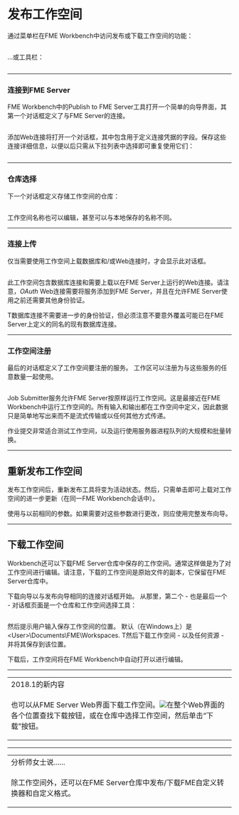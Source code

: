 # 发布工作空间

<p><font style="vertical-align: inherit;"><font style="vertical-align: inherit;">通过菜单栏在FME Workbench中访问发布或下载工作空间的功能：</font></font></p>
<p><a target="_blank" rel="noopener noreferrer" href="./Images/Img1.008.PublishMenubar.png"><img src="./Images/Img1.008.PublishMenubar.png" alt="" style="max-width:100%;"></a></p>
<p><font style="vertical-align: inherit;"><font style="vertical-align: inherit;">...或工具栏：</font></font></p>
<p><a target="_blank" rel="noopener noreferrer" href="./Images/Img1.009.PublishToolbar.png"><img src="./Images/Img1.009.PublishToolbar.png" alt="" style="max-width:100%;"></a></p>
<hr>
<h3><a id="user-content-connecting-to-fme-server" class="anchor" aria-hidden="true" href="./1.06.PublishingWorkspaces.md#connecting-to-fme-server"></a><font style="vertical-align: inherit;">连接到FME Server</font></h3>
<p><font style="vertical-align: inherit;"><font style="vertical-align: inherit;">FME Workbench中的Publish to FME Server工具打开一个简单的向导界面，其第一个对话框定义了与FME Server的连接。</font></font></p>
<p><a target="_blank" rel="noopener noreferrer" href="./Images/Img1.010.PublishToServerConnect.png"><img src="./Images/Img1.010.PublishToServerConnect.png" alt="" style="max-width:100%;"></a></p>
<p><font style="vertical-align: inherit;"><font style="vertical-align: inherit;">添加Web连接将打开一个对话框，其中包含用于定义连接凭据的字段。</font><font style="vertical-align: inherit;">保存这些连接详细信息，以便以后只需从下拉列表中选择即可重复使用它们：</font></font></p>
<p><a target="_blank" rel="noopener noreferrer" href="./Images/Img1.011.SelectServerConnect.png"><img src="./Images/Img1.011.SelectServerConnect.png" alt="" style="max-width:100%;"></a></p>
<hr>
<h3><a id="user-content-repository-selection" class="anchor" aria-hidden="true" href="./1.06.PublishingWorkspaces.md#repository-selection"></a><font style="vertical-align: inherit;">仓库选择</font></h3>
<p><font style="vertical-align: inherit;"><font style="vertical-align: inherit;">下一个对话框定义存储工作空间的仓库：</font></font></p>
<p><a target="_blank" rel="noopener noreferrer" href="./Images/Img1.012.PublishToServerRepository.png"><img src="./Images/Img1.012.PublishToServerRepository.png" alt="" style="max-width:100%;"></a></p>
<p>工作空间名称也可以编辑，甚至可以与本地保存的名称不同。</p>
<hr>
<h3><a id="user-content-connections-upload" class="anchor" aria-hidden="true" href="./1.06.PublishingWorkspaces.md#connections-upload"></a>连接上传</h3>
<p>仅当需要使用工作空间上载数据库和/或Web连接时，才会显示此对话框。</p>
<p><a target="_blank" rel="noopener noreferrer" href="./Images/Img1.013.PublishWizardConnections.png"><img src="./Images/Img1.013.PublishWizardConnections.png" alt="" style="max-width:100%;"></a></p>
<p>此工作空间包含数据库连接和需要上载以在FME Server上运行的Web连接。请注意，<em>OAuth</em> Web连接需要将服务添加到FME Server，并且在允许FME Server使用之前还需要其他身份验证。</p>
<p>T数据库连接不需要进一步的身份验证，但必须注意不要意外覆盖可能已在FME Server上定义的同名的现有数据库连接。</p>
<hr>
<h3><a id="user-content-workspace-registration" class="anchor" aria-hidden="true" href="./1.06.PublishingWorkspaces.md#workspace-registration"></a>工作空间注册</h3>
<p>最后的对话框定义了工作空间要注册的服务。 工作区可以注册为与这些服务的任意数量一起使用。</p>
<p><a target="_blank" rel="noopener noreferrer" href="./Images/Img1.014.PublishToServerRegistration.png"><img src="./Images/Img1.014.PublishToServerRegistration.png" alt="" style="max-width:100%;"></a></p>
<p>Job Submitter服务允许FME Server按原样运行工作空间。这是最接近在FME Workbench中运行工作空间的。所有输入和输出都在工作空间中定义，因此数据只是简单地写出来而不是流式传输或以任何其他方式传递。</p>
<p>作业提交非常适合测试工作空间，以及运行使用服务器进程队列的大规模和批量转换。</p>
<hr>
<h2><a id="user-content-republishing-a-workspace" class="anchor" aria-hidden="true" href="./1.06.PublishingWorkspaces.md#republishing-a-workspace"></a>重新发布工作空间</h2>
<p>发布工作空间后，重新发布工具将变为活动状态。然后，只需单击即可上载对工作空间的进一步更新（在同一FME Workbench会话中）。</p>
<p>使用与以前相同的参数。如果需要对这些参数进行更改，则应使用完整发布向导。</p>
<hr>
<h2><a id="user-content-downloading-a-workspace" class="anchor" aria-hidden="true" href="./1.06.PublishingWorkspaces.md#downloading-a-workspace"></a>下载工作空间</h2>
<p>Workbench还可以下载FME Server仓库中保存的工作空间。通常这样做是为了对工作空间进行编辑。请注意，下载的工作空间是原始文件的副本，它保留在FME Server仓库中。</p>
<p>下载向导以与发布向导相同的连接对话框开始。 从那里，第二个 - 也是最后一个 - 对话框页面是一个仓库和工作空间选择工具：</p>
<p><a target="_blank" rel="noopener noreferrer" href="./Images/Img1.015.DownloadFromServerRepository.png"><img src="./Images/Img1.015.DownloadFromServerRepository.png" alt="" style="max-width:100%;"></a></p>
<p>然后提示用户输入保存工作空间的位置。 默认（在Windows上）是 &lt;User&gt;\Documents\FME\Workspaces. T然后下载工作空间 - 以及任何资源 - 并将其保存到该位置。</p>
<p><font style="vertical-align: inherit;"><font style="vertical-align: inherit;">下载后，工作空间将在FME Workbench中自动打开以进行编辑。</font></font></p>
<hr>
 
<table>
<tbody><tr>
<td>
<i></i><font style="vertical-align: inherit;"><font style="vertical-align: inherit;">
2018.1的新内容
</font></font></td>
</tr>
<tr>
<td><font style="vertical-align: inherit;"><font style="vertical-align: inherit;">

也可以从FME Server Web界面下载工作空间。</font></font><a target="_blank" rel="noopener noreferrer" href="./Images/Img1.016.DownloadButton.png"><img src="./Images/Img1.016.DownloadButton.png" style="max-width:100%;"></a><font style="vertical-align: inherit;"><font style="vertical-align: inherit;">在整个Web界面的各个位置</font><font style="vertical-align: inherit;">查找下载按钮</font><font style="vertical-align: inherit;">，或在仓库中选择工作空间，然后单击“下载”按钮。 

</font></font></td>
</tr>
</tbody></table>
<hr>
<table>
<tbody><tr>
<td>
<i></i><font style="vertical-align: inherit;"><font style="vertical-align: inherit;">
分析师女士说......
</font></font></td>
</tr>
<tr>
<td><font style="vertical-align: inherit;"><font style="vertical-align: inherit;">

除工作空间外，还可以在FME Server仓库中发布/下载FME自定义转换器和自定义格式。

</font></font></td>
</tr>
</tbody></table>
